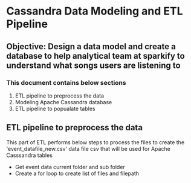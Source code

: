 # Cassandra Data Modeling and ETL Pipeline

## Objective: Design a data model and create a database to help analytical team at sparkify to understand what songs users are listening to

### This document contains below sections
1. ETL pipeline to preprocess the data
2. Modeling Apache Cassandra database
3. ETL pipeline to popualate tables

## ETL pipeline to preprocess the data
This part of ETL performs below steps to process the files to create the 'event_datafile_new.csv' data file csv that will be used for Apache Casssandra tables
* Get event data current folder and sub folder
* Create a for loop to create list of files and filepath


